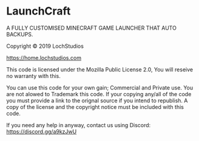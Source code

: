 # LaunchCraft
A FULLY CUSTOMISED MINECRAFT GAME LAUNCHER THAT AUTO BACKUPS.

Copyright © 2019 LochStudios

https://home.lochstudios.com

This code is licensed under the Mozilla Public License 2.0,
You will reseive no warranty with this.

You can use this code for your own gain; Commercial and Private use.
You are not alowed to Trademark this code.
If your copying any/all of the code you must provide a link to the orignal source if you intend to republish.
A copy of the license and the copyright notice must be included with this code.


If you need any help in anyway, contact us using Discord: https://discord.gg/a9kzJwU
